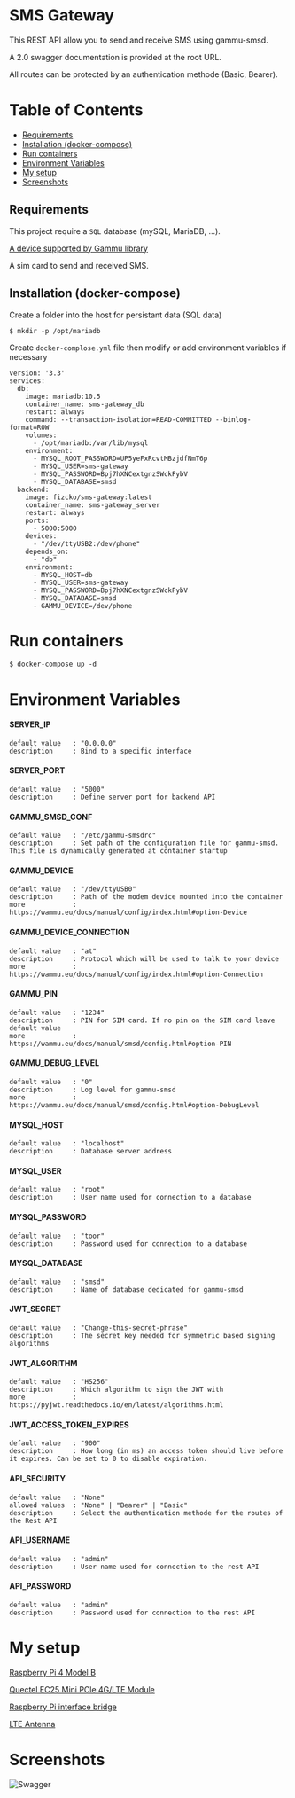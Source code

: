 # SMS Gateway

This REST API allow you to send and receive SMS using gammu-smsd.

A 2.0 swagger documentation is provided at the root URL.

All routes can be protected by an authentication methode (Basic, Bearer).

# Table of Contents

* [Requirements](#Requirements)
* [Installation (docker-compose)](#Installation-(docker-compose))
* [Run containers](#Run-containers)
* [Environment Variables](#Environment-Variables)
* [My setup](#My-setup)
* [Screenshots](#Screenshots)

## Requirements

This project require a `SQL` database (mySQL, MariaDB, ...).

[A device supported by Gammu library](https://wammu.eu/phones/)

A sim card to send and received SMS.

## Installation (docker-compose)

Create a folder into the host for persistant data (SQL data)

    $ mkdir -p /opt/mariadb

Create `docker-complose.yml` file then modify or add environment variables if necessary
```
version: '3.3'
services:
  db:
    image: mariadb:10.5
    container_name: sms-gateway_db
    restart: always
    command: --transaction-isolation=READ-COMMITTED --binlog-format=ROW
    volumes:
      - /opt/mariadb:/var/lib/mysql
    environment:
      - MYSQL_ROOT_PASSWORD=UP5yeFxRcvtMBzjdfNmT6p
      - MYSQL_USER=sms-gateway
      - MYSQL_PASSWORD=Bpj7hXNCextgnzSWckFybV
      - MYSQL_DATABASE=smsd
  backend:
    image: fizcko/sms-gateway:latest
    container_name: sms-gateway_server
    restart: always
    ports:
      - 5000:5000
    devices:
      - "/dev/ttyUSB2:/dev/phone"
    depends_on:
      - "db"
    environment:
      - MYSQL_HOST=db
      - MYSQL_USER=sms-gateway
      - MYSQL_PASSWORD=Bpj7hXNCextgnzSWckFybV
      - MYSQL_DATABASE=smsd
      - GAMMU_DEVICE=/dev/phone
```

# Run containers
```
$ docker-compose up -d
```

# Environment Variables

#### SERVER_IP
    default value   : "0.0.0.0"
    description     : Bind to a specific interface

#### SERVER_PORT
    default value   : "5000"
    description     : Define server port for backend API

#### GAMMU_SMSD_CONF
    default value   : "/etc/gammu-smsdrc"
    description     : Set path of the configuration file for gammu-smsd. This file is dynamically generated at container startup

#### GAMMU_DEVICE
    default value   : "/dev/ttyUSB0"
    description     : Path of the modem device mounted into the container
    more            : https://wammu.eu/docs/manual/config/index.html#option-Device

#### GAMMU_DEVICE_CONNECTION
    default value   : "at"
    description     : Protocol which will be used to talk to your device
    more            : https://wammu.eu/docs/manual/config/index.html#option-Connection

#### GAMMU_PIN
    default value   : "1234"
    description     : PIN for SIM card. If no pin on the SIM card leave default value
    more            : https://wammu.eu/docs/manual/smsd/config.html#option-PIN

#### GAMMU_DEBUG_LEVEL
    default value   : "0"
    description     : Log level for gammu-smsd
    more            : https://wammu.eu/docs/manual/smsd/config.html#option-DebugLevel

#### MYSQL_HOST
    default value   : "localhost"
    description     : Database server address

#### MYSQL_USER
    default value   : "root"
    description     : User name used for connection to a database

#### MYSQL_PASSWORD
    default value   : "toor"
    description     : Password used for connection to a database

#### MYSQL_DATABASE
    default value   : "smsd"
    description     : Name of database dedicated for gammu-smsd

#### JWT_SECRET
    default value   : "Change-this-secret-phrase"
    description     : The secret key needed for symmetric based signing algorithms

#### JWT_ALGORITHM
    default value   : "HS256"
    description     : Which algorithm to sign the JWT with
    more            : https://pyjwt.readthedocs.io/en/latest/algorithms.html

#### JWT_ACCESS_TOKEN_EXPIRES
    default value   : "900"
    description     : How long (in ms) an access token should live before it expires. Can be set to 0 to disable expiration.

#### API_SECURITY
    default value   : "None"
    allowed values  : "None" | "Bearer" | "Basic"
    description     : Select the authentication methode for the routes of the Rest API

#### API_USERNAME
    default value   : "admin"
    description     : User name used for connection to the rest API

#### API_PASSWORD
    default value   : "admin"
    description     : Password used for connection to the rest API


# My setup

[Raspberry Pi 4 Model B](https://www.raspberrypi.org/products/raspberry-pi-4-model-b/)

[Quectel EC25 Mini PCle 4G/LTE Module](https://sixfab.com/product/quectel-ec25-mini-pcle-4glte-module/)

[Raspberry Pi interface bridge](https://sixfab.com/product/raspberry-pi-3g-4glte-base-shield-v2/)

[LTE Antenna](https://sixfab.com/product/lte-main-diversity-dual-u-fl-antenna-100mm/)

# Screenshots

![Swagger](screenshots/swagger.png)

